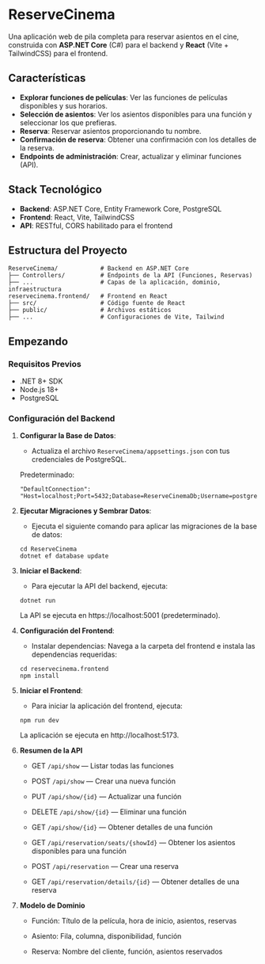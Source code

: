 # ReserveCinema

Una aplicación web de pila completa para reservar asientos en el cine, construida con **ASP.NET Core** (C#) para el backend y **React** (Vite + TailwindCSS) para el frontend.

## Características

- **Explorar funciones de películas**: Ver las funciones de películas disponibles y sus horarios.
- **Selección de asientos**: Ver los asientos disponibles para una función y seleccionar los que prefieras.
- **Reserva**: Reservar asientos proporcionando tu nombre.
- **Confirmación de reserva**: Obtener una confirmación con los detalles de la reserva.
- **Endpoints de administración**: Crear, actualizar y eliminar funciones (API).

## Stack Tecnológico

- **Backend**: ASP.NET Core, Entity Framework Core, PostgreSQL
- **Frontend**: React, Vite, TailwindCSS
- **API**: RESTful, CORS habilitado para el frontend

## Estructura del Proyecto

    ReserveCinema/            # Backend en ASP.NET Core
    ├── Controllers/          # Endpoints de la API (Funciones, Reservas)
    ├── ...                   # Capas de la aplicación, dominio, infraestructura
    reservecinema.frontend/   # Frontend en React
    ├── src/                  # Código fuente de React
    ├── public/               # Archivos estáticos
    ├── ...                   # Configuraciones de Vite, Tailwind
    
## Empezando

### Requisitos Previos

- .NET 8+ SDK
- Node.js 18+
- PostgreSQL

### Configuración del Backend

1. **Configurar la Base de Datos**:
   - Actualiza el archivo `ReserveCinema/appsettings.json` con tus credenciales de PostgreSQL.

   Predeterminado:
    ```   
    "DefaultConnection": "Host=localhost;Port=5432;Database=ReserveCinemaDb;Username=postgres;Password=tucontraseña"
    ```

2. **Ejecutar Migraciones y Sembrar Datos**:
    - Ejecuta el siguiente comando para aplicar las migraciones de la base de datos:

    ```
    cd ReserveCinema
    dotnet ef database update
    ```


3. **Iniciar el Backend**:
    - Para ejecutar la API del backend, ejecuta:

    ```
    dotnet run
    ```

    La API se ejecuta en https://localhost:5001 (predeterminado).

4. **Configuración del Frontend**:

    - Instalar dependencias:
    Navega a la carpeta del frontend e instala las dependencias requeridas:

    ```
    cd reservecinema.frontend
    npm install
    ```

5. **Iniciar el Frontend**:

    - Para iniciar la aplicación del frontend, ejecuta:

    ```
    npm run dev
    ```

    La aplicación se ejecuta en http://localhost:5173.

6. **Resumen de la API**
    - GET `/api/show` — Listar todas las funciones

    - POST `/api/show` — Crear una nueva función

    - PUT `/api/show/{id}` — Actualizar una función

    - DELETE `/api/show/{id}` — Eliminar una función

    - GET `/api/show/{id}` — Obtener detalles de una función

    - GET `/api/reservation/seats/{showId}` — Obtener los asientos disponibles para una función

    - POST `/api/reservation` — Crear una reserva

    - GET `/api/reservation/details/{id}` — Obtener detalles de una reserva


7. **Modelo de Dominio**
    - Función: Título de la película, hora de inicio, asientos, reservas

    - Asiento: Fila, columna, disponibilidad, función

    - Reserva: Nombre del cliente, función, asientos reservados

